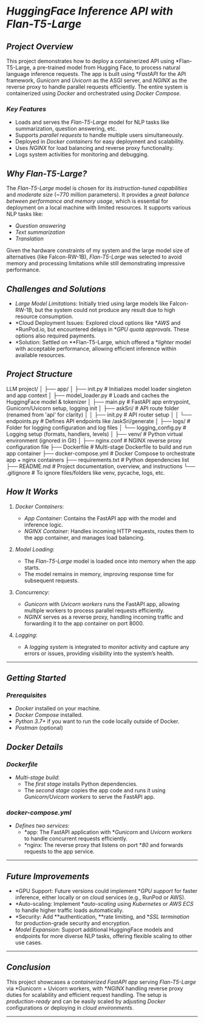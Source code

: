 # *HuggingFace Inference API with Flan-T5-Large*

## *Project Overview*

This project demonstrates how to deploy a containerized API using *Flan-T5-Large, a pre-trained model from Hugging Face, to process natural language inference requests. The app is built using **FastAPI* for the API framework, *Gunicorn* and *Uvicorn* as the ASGI server, and *NGINX* as the reverse proxy to handle parallel requests efficiently. The entire system is containerized using *Docker* and orchestrated using *Docker Compose*.

### *Key Features*
- Loads and serves the *Flan-T5-Large* model for NLP tasks like summarization, question answering, etc.
- Supports *parallel requests* to handle multiple users simultaneously.
- Deployed in *Docker containers* for easy deployment and scalability.
- Uses *NGINX* for load balancing and reverse proxy functionality.
- Logs system activities for monitoring and debugging.

## *Why Flan-T5-Large?*

The *Flan-T5-Large* model is chosen for its *instruction-tuned capabilities* and *moderate size* (~770 million parameters). It provides a *great balance between performance and memory usage*, which is essential for deployment on a local machine with limited resources. It supports various NLP tasks like:
- *Question answering*
- *Text summarization*
- *Translation*
  
Given the hardware constraints of my system and the large model size of alternatives (like Falcon-RW-1B), *Flan-T5-Large* was selected to avoid memory and processing limitations while still demonstrating impressive performance.

## *Challenges and Solutions*
- *Large Model Limitations*: Initially tried using large models like Falcon-RW-1B, but the system could not produce any result due to high resource consumption.  
- *Cloud Deployment Issues: Explored cloud options like **AWS* and *RunPod.io, but encountered delays in **GPU quota approvals*. These options also required payments.
- *Solution: Settled on **Flan-T5-Large, which offered a **lighter* model with acceptable performance, allowing efficient inference within available resources.

## *Project Structure*
LLM project/
│
├── app/
│ ├── init.py # Initializes model loader singleton and app context
│ ├── model_loader.py # Loads and caches the HuggingFace model & tokenizer
│ ├── main.py # FastAPI app entrypoint, Gunicorn/Uvicorn setup, logging init
│ ├── askSri/ # API route folder (renamed from 'api' for clarity)
│ │ ├── init.py # API router setup
│ │ └── endpoints.py # Defines API endpoints like /askSri/generate
│
├── logs/ # Folder for logging configuration and log files
│ └── logging_config.py # Logging setup (formats, handlers, levels)
│
├── venv/ # Python virtual environment (ignored in Git)
│
├── nginx.conf # NGINX reverse proxy configuration file
├── Dockerfile # Multi-stage Dockerfile to build and run app container
├── docker-compose.yml # Docker Compose to orchestrate app + nginx containers
├── requirements.txt # Python dependencies list
├── README.md # Project documentation, overview, and instructions
└── .gitignore # To ignore files/folders like venv, pycache, logs, etc.


## *How It Works*

1. *Docker Containers*:
   - *App Container*: Contains the FastAPI app with the model and inference logic.
   - *NGINX Container*: Handles incoming HTTP requests, routes them to the app container, and manages load balancing.

2. *Model Loading*:
   - The *Flan-T5-Large* model is loaded once into memory when the app starts.
   - The model remains in memory, improving response time for subsequent requests.
   
3. *Concurrency*:
   - *Gunicorn* with *Uvicorn workers* runs the FastAPI app, allowing multiple workers to process parallel requests efficiently.
   - *NGINX* serves as a reverse proxy, handling incoming traffic and forwarding it to the app container on port 8000.

4. *Logging*:
   - A *logging system* is integrated to monitor activity and capture any errors or issues, providing visibility into the system’s health.

---

## *Getting Started*

### *Prerequisites*

- *Docker* installed on your machine.
- *Docker Compose* installed.
- *Python 3.7+* if you want to run the code locally outside of Docker.
- *Postman* (optional)

## *Docker Details*

### *Dockerfile*
- *Multi-stage build*:
  - The *first stage* installs Python dependencies.
  - The *second stage* copies the app code and runs it using *Gunicorn/Uvicorn workers* to serve the FastAPI app.

### *docker-compose.yml*
- *Defines two services*:
  - *app: The FastAPI application with **Gunicorn* and *Uvicorn workers* to handle concurrent requests efficiently.
  - *nginx: The reverse proxy that listens on port **80* and forwards requests to the app service.

---

## *Future Improvements*

- *GPU Support: Future versions could implement **GPU support* for faster inference, either locally or on cloud services (e.g., RunPod or AWS).
- *Auto-scaling: Implement **auto-scaling* using *Kubernetes* or *AWS ECS* to handle higher traffic loads automatically.
- *Security: Add **authentication, **rate limiting, and **SSL termination* for production-grade security and encryption.
- *Model Expansion*: Support additional HuggingFace models and endpoints for more diverse NLP tasks, offering flexible scaling to other use cases.

---

## *Conclusion*

This project showcases a *containerized FastAPI app* serving *Flan-T5-Large* via *Gunicorn + Uvicorn workers, with **NGINX* handling reverse proxy duties for scalability and efficient request handling. The setup is *production-ready* and can be easily scaled by adjusting *Docker* configurations or deploying in *cloud environments*.

---
